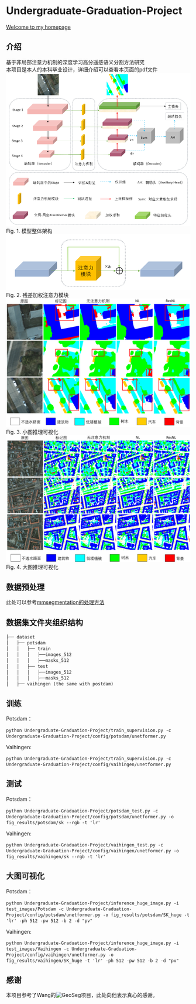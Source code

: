 # Undergraduate-Graduation-Project
[Welcome to my homepage](https://avalon-s.github.io/)
## 介绍
基于非局部注意力机制的深度学习高分遥感语义分割方法研究</br>
本项目是本人的本科毕业设计，详细介绍可以查看本页面的pdf文件
![model](https://github.com/Avalon-S/Undergraduate-Graduation-Project/blob/main/Undergraduate-Graduation-Project/figs/model.png)</br>
Fig. 1.  模型整体架构</br>
![Residual%20Attention%20Block](https://github.com/Avalon-S/Undergraduate-Graduation-Project/blob/main/Undergraduate-Graduation-Project/figs/Residual%20Attention%20Block.png)</br>
Fig. 2.  残差加权注意力模块
![visualization_1](https://github.com/Avalon-S/Undergraduate-Graduation-Project/blob/main/Undergraduate-Graduation-Project/figs/visualization_1.png)</br>
Fig. 3.  小图推理可视化
![visualization_2](https://github.com/Avalon-S/Undergraduate-Graduation-Project/blob/main/Undergraduate-Graduation-Project/figs/visualization_2.png)</br>
Fig. 4.  大图推理可视化
## 数据预处理
此处可以参考[mmsegmentation的处理方法](https://mmsegmentation.readthedocs.io/zh_CN/latest/user_guides/2_dataset_prepare.html)
## 数据集文件夹组织结构
```none
├── dataset
│   ├── potsdam
│   │   ├── train
│   │   │   ├──images_512
│   │   │   ├──masks_512
│   │   ├── test
│   │   │   ├──images_512
│   │   │   ├──masks_512
│   ├── vaihingen (the same with postdam)
```
## 训练
Potsdam：
```
python Undergraduate-Graduation-Project/train_supervision.py -c Undergraduate-Graduation-Project/config/potsdam/unetformer.py
```
Vaihingen:
```
python Undergraduate-Graduation-Project/train_supervision.py -c Undergraduate-Graduation-Project/config/vaihingen/unetformer.py
```
## 测试
Potsdam：
```
python Undergraduate-Graduation-Project/potsdam_test.py -c Undergraduate-Graduation-Project/config/potsdam/unetformer.py -o fig_results/potsdam/sk --rgb -t 'lr'
```
Vaihingen:
```
python Undergraduate-Graduation-Project/vaihingen_test.py -c Undergraduate-Graduation-Project/config/vaihingen/unetformer.py -o fig_results/vaihingen/sk --rgb -t 'lr'
```
## 大图可视化
Potsdam：
```
python Undergraduate-Graduation-Project/inference_huge_image.py -i test_images/Potsdam -c Undergraduate-Graduation-Project/config/potsdam/unetformer.py -o fig_results/potsdam/SK_huge -t 'lr' -ph 512 -pw 512 -b 2 -d "pv"
```
Vaihingen:
```
python Undergraduate-Graduation-Project/inference_huge_image.py -i test_images/Vaihingen -c Undergraduate-Graduation-Project/config/vaihingen/unetformer.py -o fig_results/vaihingen/SK_huge -t 'lr' -ph 512 -pw 512 -b 2 -d "pv"
```
## 感谢
本项目参考了Wang的![GeoSeg](https://github.com/WangLibo1995/GeoSeg)项目，此处向他表示真心的感谢。
